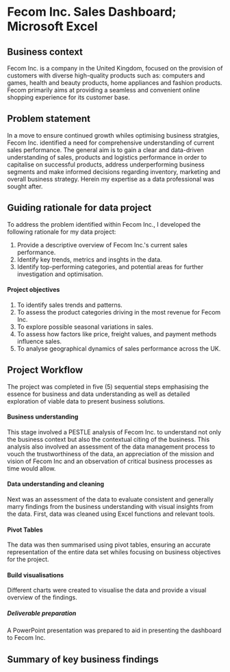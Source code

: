 # Fecom Inc. Sales Dashboard; Microsoft Excel
## Business context
Fecom Inc. is a company in the United Kingdom, focused on the provision of customers with diverse high-quality products such as: computers and games, health and beauty products, home appliances and fashion products. 
Fecom primarily aims at providing a seamless and convenient online shopping experience for its customer base. 

## Problem statement
In a move to ensure continued growth whiles optimising business stratgies, Fecom Inc. identified a need for comprehensive understanding of current sales performance. The general aim is to gain a clear and data-driven understanding of sales, products and logistics performance in order to capitalise on successful products, address underperforming business segments and make informed decisions regarding inventory, marketing and overall business strategy. Herein my expertise as a data professional was sought after. 

## Guiding rationale for data project
To address the problem identified within Fecom Inc., I developed the following rationale for my data project:
1. Provide a descriptive overview of Fecom Inc.'s current sales performance.
2. Identify key trends, metrics and insghts in the data.
3. Identify top-performing categories, and potential areas for further investigation and optimisation.

#### Project objectives
1. To identify sales trends and patterns.
2. To assess the product categories driving in the most revenue for Fecom Inc.
3. To explore possible seasonal variations in sales. 
4. To assess how factors like price, freight values, and payment methods influence sales.
5. To analyse geographical dynamics of sales performance across the UK.

## Project Workflow
The project was completed in five (5) sequential steps emphasising the essence for business and data understanding as well as detailed exploration of viable data to present business solutions. 
#### Business understanding 
This stage involved a PESTLE analysis of Fecom Inc. to understand not only the business context but also the contextual citing of the business. This analysis also involved an assessment of the data management process to vouch the trustworthiness of the data, an appreciation of the mission and vision of Fecom Inc and an observation of critical business processes as time would allow. 
#### Data understanding and cleaning
Next was an assessment of the data to evaluate consistent and generally marry findings from the business understanding with visual insights from the data. First, data was cleaned using Excel functions and relevant tools. 
#### Pivot Tables 
The data was then summarised using pivot tables, ensuring an accurate representation of the entire data set whiles focusing on business objectives for the project. 
#### Build visualisations
Different charts were created to visualise the data and provide a visual overview of the findings. 
##### Deliverable preparation
A PowerPoint presentation was prepared to aid in presenting the dashboard to Fecom Inc.

## Summary of key business findings


